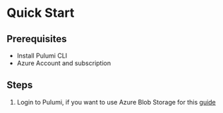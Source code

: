 # Quick Start

## Prerequisites

* Install Pulumi CLI
* Azure Account and subscription


## Steps

1. Login to Pulumi, if you want to use Azure Blob Storage for this [guide](pulumi_azure_backend.azcli)